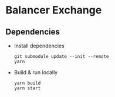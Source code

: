# Balancer Exchange

## Dependencies
- Install dependencies
    ```
    git submodule update --init --remote
    yarn
    ```

- Build & run locally
    ```
    yarn build
    yarn start
    ```